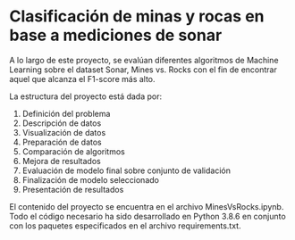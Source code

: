 # Clasificación de minas y rocas en base a mediciones de sonar

A lo largo de este proyecto, se evalúan diferentes algoritmos de Machine Learning sobre el dataset Sonar, Mines vs. Rocks con el fin de encontrar aquel que alcanza el F1-score más alto.

La estructura del proyecto está dada por:

1. Definición del problema
2. Descripción de datos
3. Visualización de datos
4. Preparación de datos
5. Comparación de algoritmos
6. Mejora de resultados
7. Evaluación de modelo final sobre conjunto de validación
8. Finalización de modelo seleccionado
9. Presentación de resultados

El contenido del proyecto se encuentra en el archivo MinesVsRocks.ipynb. Todo el código necesario ha sido desarrollado en Python 3.8.6 en conjunto con los paquetes especificados en el archivo requirements.txt.
